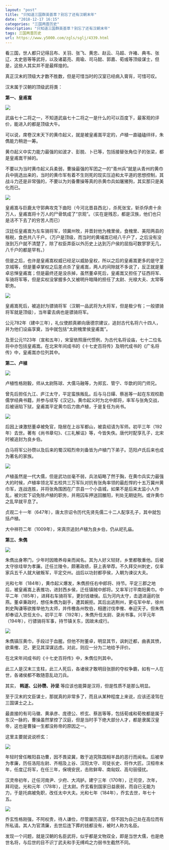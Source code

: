 ```yaml
---
layout: "post"
title: "只知道三国群英荟萃？别忘了还有汉朝末年"
date: "2018-12-17 16:15"
categories: "三国两晋历史"
description: "只知道三国群英荟萃？别忘了还有汉朝末年"
tags: 三国两晋历史
url: https://www.y5000.com/zgls/sglj/4339.html
---
```






看三国，世人都只记得吕布、关羽、张飞、黄忠、赵云、马超、许褚、典韦、张辽、太史慈等等武将，以及诸葛亮、周瑜、司马懿、郭嘉、荀彧等顶级谋士，但是，这些人其实并不是最辉煌的。

真正汉末的顶级大才数不胜数，但是可惜当时的汉室已经病入膏肓，可惜可叹。

汉末属于汉朝的顶级武将类：

**第一、皇甫嵩**

![](https://img.y5000.com/uploads/allimg/161101/8-1611011A052113.jpg)

武庙七十二将之一，不知道武庙七十二将之一是什么的可以百度下，最客观的评价，能进入的都是顶级大牛。

可以说，席卷汉末天下的黄巾起义，就是被皇甫嵩平定的，卢植一直磕磕绊绊，朱儁能力稍逊一筹。

黄巾起义中实力能力最强的如波才、彭脱、卜已等，包括接替张角位子的张梁，都是皇甫嵩干掉的。

不要以为当时黄巾起义兵柔弱，曹操最强的军团之一的“青州兵”就是从青州的黄巾兵中挑选出来的，当时的黄巾军有着不生则死的现实压迫和太平道的思想控制，其战斗力还是非常强的，不要以为刘备曹操等真的杀黄巾兵如屠猪狗，其实那只是美化而已。

![](https://img.y5000.com/uploads/allimg/161101/8-1611011A103324.jpg)

皇甫嵩与巨鹿太守郭典攻克下曲阳（今河北晋县西北），杀死张宝，斩杀俘虏十余万人，皇甫嵩将十万人的尸骨筑成了“京观”。（实在是残忍，都是汉族，他们也只是活不下去了的穷苦人而已）

汉廷任皇甫嵩为左车骑将军，领冀州牧，并晋封他为槐里侯，食槐里、美阳两县的租税，食邑共八千户。（万户是顶级，而当时的黄埔嵩已经八千户了，之后没有没涨到万户就不清楚了，除了权臣弄臣以外历史上达到万户侯的屈指可数寥寥无几，八千户的都是罕有。）

但是之后，也许是皇甫嵩权威已经足以威胁皇权，所以之后的皇甫嵩更多的是守卫京城等，但是董卓掌权之后差点杀了皇甫嵩，两人的间隙就不多说了，反正就是董卓忌惮皇甫嵩；但是最终还是没杀掉，虽然董卓死后，皇甫嵩又担任了征西将军、车骑将军等，但是实权没掌握多久又被明升暗降的担任了太尉、光禄大夫、太常等职务。

![](https://img.y5000.com/uploads/allimg/161101/8-1611011A115359.jpg)

皇甫嵩死后，被追封为骠骑将军（汉朝一品武将为大将军，但是极少有；一般骠骑将军就是顶级），当年霍去病也是骠骑将军。

公元782年（建中三年），礼仪使颜真卿向唐德宗建议，追封古代名将六十四人，并为他们设庙享奠，当中就包括“太尉槐里侯皇甫嵩”。

及至公元1123年（宣和五年），宋室依照唐代惯例，为古代名将设庙，七十二位名将中亦包括皇甫嵩。在北宋年间成书的《十七史百将传》及明代成书的《广名将传》中，皇甫嵩亦位列其中。

**第二、卢植**

![](https://img.y5000.com/uploads/allimg/161101/8-1611011A1322V.jpg)

卢植性格刚毅，师从太尉陈球、大儒马融等，为郑玄、管宁、华歆的同门师兄。

曾先后担任九江、庐江太守，平定蛮族叛乱。后与马日磾、蔡邕等一起在东观校勘儒学经典书籍，并参与续写《汉记》。黄巾起义时为北中郎将，率军与张角交战，后被诬陷下狱，皇甫嵩平定黄巾后力救卢植，于是复任为尚书。

![](https://img.y5000.com/uploads/allimg/161101/8-1611011A213930.jpg)

后因上谏激怒董卓被免官，隐居在上谷军都山，被袁绍请为军师。初平三年（192年）去世。著有《尚书章句》、《三礼解诂》等，今皆失佚。唐代时配享孔子，北宋时被追封为良乡伯。

白马将军公孙瓒以及后来的蜀汉昭烈帝刘备皆为卢植门下弟子。范阳卢氏后来也成为著名的家族。

![](https://img.y5000.com/uploads/allimg/161101/8-1611011A223410.jpg)

卢植虽然是一代大儒，但是武功丝毫不弱，兵法韬略了然于胸，在黄巾兵实力最强大的时候，卢植率领北军五校共三万军队对抗有张角率领的最彪悍的十五万冀州黄巾军，连战连胜，并将张角围困在广宗县一个小县城，如果不是后来太监小人作乱，被刘宏下诏免除卢植的职务，并用囚车押送回雒阳，判处无期徒刑。或许黄巾之乱早就平息了。

贞观二十一年（647年），唐太宗诏令历代先贤先儒二十二人配享孔子，其中就包括卢植。

大中祥符二年（1009年），宋真宗追封卢植为良乡伯，仍从祀孔庙。

**第三、朱儁**

![](https://img.y5000.com/uploads/allimg/161101/8-1611011A235M7.jpg)

朱儁出身寒门，少年时因赡养母亲而闻名。其为人好义轻财，乡里都敬重他。后被太守徐珪举为孝廉。迁任兰陵令，颇著政绩，获上表举荐。不久拜交州刺史，仅率家兵五千人就大破叛军，平定交州。战后以功封都亭侯，入朝为谏议大夫。

光和七年（184年），黄巾起义爆发，朱儁担任右中郎将、持节。平定三郡之地后，被皇甫嵩上表推功，进封西乡侯，迁任镇贼中郎将。又率军讨平南阳黄巾。中平二年（185年），进拜右车骑将军，更封钱塘侯。后为河内太守，击退进逼的张燕。董卓秉政时，想任朱儁为副手，遭其婉拒。其后出逃荆州，更屯军中牟，徐州刺史陶谦等欲推举他为太师，并传檄各州牧伯，相邀讨伐李傕、奉迎天子。但朱儁却奉诏入京任太仆。初平三年（192年），朱儁升任太尉、录尚书事。兴平元年（194年），行骠骑将军事，持节镇关东，因故未成行。

![](https://img.y5000.com/uploads/allimg/161101/8-1611011A244610.jpg)

朱儁镇压黄巾，手段过于血腥。但他不附董卓，明显其节，讽刺迁都，曲表其愤，欲乘傕、汜，更见其深谋远虑。对此，则应一分为二地给予评价。

在北宋年间成书的《十七史百将传》中，朱儁位列其中。

此三人是汉末三支柱，此三人死后，各诸侯才敢明目张胆的夺权争霸，如有一人在世，各诸侯都不敢随意乱动刀兵。

其实， **韩遂、公孙瓒、孙坚** 等应该也能算是汉将，但是性质不是那么明显。

至于汉末的文臣谋士，那就真的非常多了，而且从某种程度上来说，应该还凌驾在三国谋士之上。

最直接的有司马徽、黄承彦、庞德公、桥玄、蔡邕等等，包括荀彧和荀攸都是属于东汉一脉的，曹操虽然掌控了汉庭，但是当时手下绝大部分人才，都是隶属汉皇帝，这也是曹操一生都没称帝的原因之一。

这里主要就说说桥玄：

![](https://img.y5000.com/uploads/allimg/161101/8-1611011A255531.jpg)

年轻时曾任睢阳县功曹，因不畏梁冀，敢于追究陈国相羊昌的恶行而闻名。后被举为孝廉，历任洛阳左尉、齐相及上谷、汉阳太守、司徒长史、将作大匠。汉桓帝末年，任度辽将军，在任三年，保境安民，击败鲜卑、南匈奴、高句丽侵扰。

汉灵帝初年，迁任河南尹、少府、大鸿胪。建宁三年（170年），迁司空，次年，拜司徒。光和元年（178年），迁太尉。乔玄看到国家日益衰弱，而自已无能为力，于是托病被免职，改任太中大夫。光和七年（184年），乔玄去世，年七十五。

![](https://img.y5000.com/uploads/allimg/161101/8-1611011A3061W.jpg)

乔玄性格刚强，不阿权贵，待人谦俭，尽管屡历高官，但不因为自己处在高位而有所私请。其人为官清廉，去世后连下葬的钱都没有，被时人称为名臣。

发现一个问题，就是汉朝的名臣武将，似乎都是文物双全，即是当世大儒，也是绝世名将，与后世的目不识丁武夫和手无缚鸡之力弱书生截然不同。
